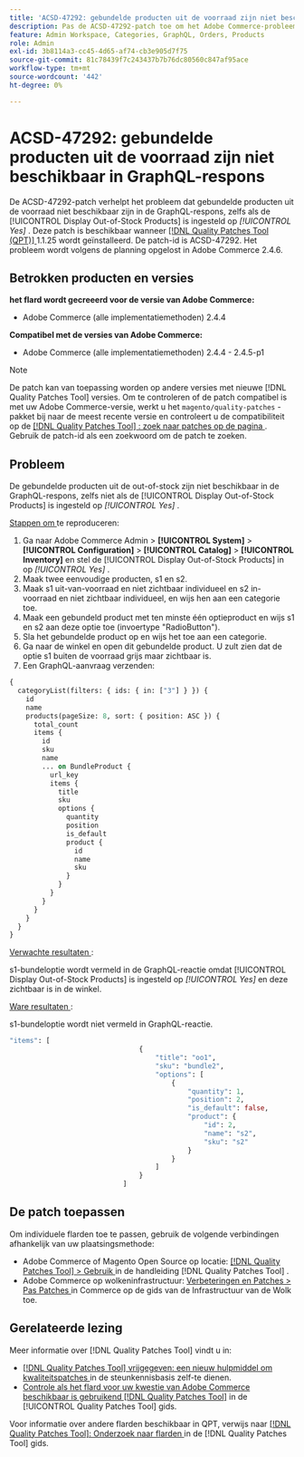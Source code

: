 ```yaml
---
title: 'ACSD-47292: gebundelde producten uit de voorraad zijn niet beschikbaar in GraphQL-respons'
description: Pas de ACSD-47292-patch toe om het Adobe Commerce-probleem op te lossen waarbij de gebundelde producten uit de voorraad niet beschikbaar zijn in de GraphQL-respons, zelfs als de "producten uit de voorraad tonen" op Ja is ingesteld.
feature: Admin Workspace, Categories, GraphQL, Orders, Products
role: Admin
exl-id: 3b8114a3-cc45-4d65-af74-cb3e905d7f75
source-git-commit: 81c78439f7c243437b7b76dc80560c847af95ace
workflow-type: tm+mt
source-wordcount: '442'
ht-degree: 0%

---
```


# ACSD-47292: gebundelde producten uit de voorraad zijn niet beschikbaar in GraphQL-respons

De ACSD-47292-patch verhelpt het probleem dat gebundelde producten uit de voorraad niet beschikbaar zijn in de GraphQL-respons, zelfs als de [!UICONTROL Display Out-of-Stock Products] is ingesteld op *[!UICONTROL Yes]* . Deze patch is beschikbaar wanneer [[!DNL Quality Patches Tool (QPT)] ](https://experienceleague.adobe.com/nl/docs/commerce-knowledge-base/kb/announcements/commerce-announcements/magento-quality-patches-released-new-tool-to-self-serve-quality-patches) 1.1.25 wordt geïnstalleerd. De patch-id is ACSD-47292. Het probleem wordt volgens de planning opgelost in Adobe Commerce 2.4.6.

## Betrokken producten en versies

**het flard wordt gecreeerd voor de versie van Adobe Commerce:**

* Adobe Commerce (alle implementatiemethoden) 2.4.4

**Compatibel met de versies van Adobe Commerce:**

* Adobe Commerce (alle implementatiemethoden) 2.4.4 - 2.4.5-p1

>[!NOTE]
>
>De patch kan van toepassing worden op andere versies met nieuwe [!DNL Quality Patches Tool] versies. Om te controleren of de patch compatibel is met uw Adobe Commerce-versie, werkt u het `magento/quality-patches` -pakket bij naar de meest recente versie en controleert u de compatibiliteit op de [[!DNL Quality Patches Tool] : zoek naar patches op de pagina ](https://experienceleague.adobe.com/tools/commerce-quality-patches/index.html?lang=nl-NL) . Gebruik de patch-id als een zoekwoord om de patch te zoeken.

## Probleem

De gebundelde producten uit de out-of-stock zijn niet beschikbaar in de GraphQL-respons, zelfs niet als de [!UICONTROL Display Out-of-Stock Products] is ingesteld op *[!UICONTROL Yes]* .

<u> Stappen om </u> te reproduceren:

1. Ga naar Adobe Commerce Admin > **[!UICONTROL System]** > **[!UICONTROL Configuration]** > **[!UICONTROL Catalog]** > **[!UICONTROL Inventory]** en stel de [!UICONTROL Display Out-of-Stock Products] in op *[!UICONTROL Yes]* .
1. Maak twee eenvoudige producten, s1 en s2.
1. Maak s1 uit-van-voorraad en niet zichtbaar individueel en s2 in-voorraad en niet zichtbaar individueel, en wijs hen aan een categorie toe.
1. Maak een gebundeld product met ten minste één optieproduct en wijs s1 en s2 aan deze optie toe (invoertype &quot;RadioButton&quot;).
1. Sla het gebundelde product op en wijs het toe aan een categorie.
1. Ga naar de winkel en open dit gebundelde product. U zult zien dat de optie s1 buiten de voorraad grijs maar zichtbaar is.
1. Een GraphQL-aanvraag verzenden:

```GraphQL
{
  categoryList(filters: { ids: { in: ["3"] } }) {
    id
    name
    products(pageSize: 8, sort: { position: ASC }) {
      total_count
      items {
        id
        sku
        name
        ... on BundleProduct {
          url_key
          items {
            title
            sku
            options {
              quantity
              position
              is_default
              product {
                id
                name
                sku
              }
            }
          }
        }
      }
    }
  }
}
```

<u> Verwachte resultaten </u>:

s1-bundeloptie wordt vermeld in de GraphQL-reactie omdat [!UICONTROL Display Out-of-Stock Products] is ingesteld op *[!UICONTROL Yes]* en deze zichtbaar is in de winkel.

<u> Ware resultaten </u>:

s1-bundeloptie wordt niet vermeld in GraphQL-reactie.

```GraphQL
"items": [
                                {
                                    "title": "oo1",
                                    "sku": "bundle2",
                                    "options": [
                                        {
                                            "quantity": 1,
                                            "position": 2,
                                            "is_default": false,
                                            "product": {
                                                "id": 2,
                                                "name": "s2",
                                                "sku": "s2"
                                            }
                                        }
                                    ]
                                }
                            ]
```

## De patch toepassen

Om individuele flarden toe te passen, gebruik de volgende verbindingen afhankelijk van uw plaatsingsmethode:

* Adobe Commerce of Magento Open Source op locatie: [[!DNL Quality Patches Tool]  > Gebruik ](/help/tools/quality-patches-tool/usage.md) in de handleiding [!DNL Quality Patches Tool] .
* Adobe Commerce op wolkeninfrastructuur: [ Verbeteringen en Patches > Pas Patches ](https://experienceleague.adobe.com/docs/commerce-cloud-service/user-guide/develop/upgrade/apply-patches.html?lang=nl-NL) in Commerce op de gids van de Infrastructuur van de Wolk toe.

## Gerelateerde lezing

Meer informatie over [!DNL Quality Patches Tool] vindt u in:

* [[!DNL Quality Patches Tool]  vrijgegeven: een nieuw hulpmiddel om kwaliteitspatches ](https://experienceleague.adobe.com/nl/docs/commerce-knowledge-base/kb/announcements/commerce-announcements/magento-quality-patches-released-new-tool-to-self-serve-quality-patches) in de steunkennisbasis zelf-te dienen.
* [ Controle als het flard voor uw kwestie van Adobe Commerce beschikbaar is gebruikend  [!DNL Quality Patches Tool]](/help/tools/quality-patches-tool/patches-available-in-qpt/check-patch-for-magento-issue-with-magento-quality-patches.md) in de [!UICONTROL Quality Patches Tool] gids.


Voor informatie over andere flarden beschikbaar in QPT, verwijs naar [[!DNL Quality Patches Tool]: Onderzoek naar flarden ](https://experienceleague.adobe.com/tools/commerce-quality-patches/index.html?lang=nl-NL) in de [!DNL Quality Patches Tool] gids.
